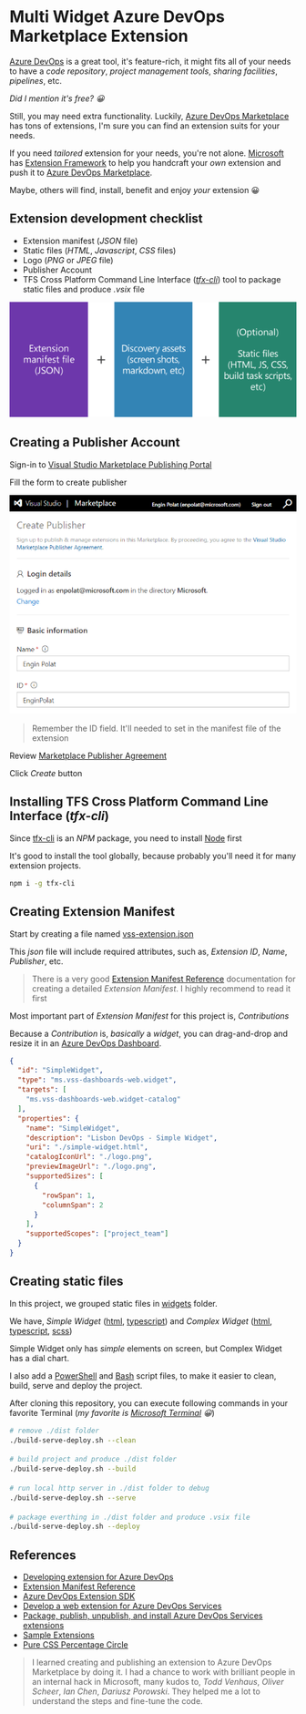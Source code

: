 # Multi Widget Azure DevOps Marketplace Extension

[Azure DevOps](https://dev.azure.com) is a great tool, it's feature-rich, it might fits all of your needs to have a _code repository_, _project management tools_, _sharing facilities_, _pipelines_, etc.

_Did I mention it's free? 😀_

Still, you may need extra functionality. Luckily, [Azure DevOps Marketplace](https://marketplace.visualstudio.com/azuredevops) has tons of extensions, I'm sure you can find an extension suits for your needs.

If you need _tailored_ extension for your needs, you're not alone. [Microsoft](https://microsoft.com) has [Extension Framework](https://docs.microsoft.com/en-us/azure/devops/extend/overview?view=azure-devops) to help you handcraft your _own_ extension and push it to [Azure DevOps Marketplace](https://marketplace.visualstudio.com/azuredevops).

Maybe, others will find, install, benefit and enjoy _your_ extension 😀

## Extension development checklist

* Extension manifest (_JSON_ file)
* Static files (_HTML_, _Javascript_, _CSS_ files)
* Logo (_PNG_ or _JPEG_ file)
* Publisher Account
* TFS Cross Platform Command Line Interface (_[tfx-cli](https://www.npmjs.com/package/tfx-cli)_) tool to package static files and produce _.vsix_ file

![Azure DevOps Marketplace Extension Components](./extension-components.png "Azure DevOps Marketplace Extension Components")

## Creating a Publisher Account

Sign-in to [Visual Studio Marketplace Publishing Portal](https://marketplace.visualstudio.com/manage/createpublisher)

Fill the form to create publisher

![Creating Azure DevOps Marketplace Publisher Account](./creating-azure-devops-marketplace-publisher-account.png "Creating Azure DevOps Marketplace Publisher Account")

> Remember the ID field. It'll needed to set in the manifest file of the extension

Review [Marketplace Publisher Agreement](https://aka.ms/vsmarketplace-agreement)

Click _Create_ button

## Installing TFS Cross Platform Command Line Interface (_tfx-cli_)

Since [tfx-cli](https://www.npmjs.com/package/tfx-cli) is an _NPM_ package, you need to install [Node](http://nodejs.org/) first

It's good to install the tool globally, because probably you'll need it for many extension projects.

```bash
npm i -g tfx-cli
```

## Creating Extension Manifest

Start by creating a file named [vss-extension.json](./src/vss-extension.json)

This _json_ file will include required attributes, such as, _Extension ID_, _Name_, _Publisher_, etc.

> There is a very good [Extension Manifest Reference](https://docs.microsoft.com/en-us/azure/devops/extend/develop/manifest?view=azure-devops) documentation for creating a detailed _Extension Manifest_. I highly recommend to read it first

Most important part of _Extension Manifest_ for this project is, *Contributions*

Because a _Contribution_ is, _basically_ a _widget_, you can drag-and-drop and resize it in an [Azure DevOps Dashboard](https://docs.microsoft.com/en-us/azure/devops/report/dashboards/dashboards?view=azure-devops).

```json
{
  "id": "SimpleWidget",
  "type": "ms.vss-dashboards-web.widget",
  "targets": [
    "ms.vss-dashboards-web.widget-catalog"
  ],
  "properties": {
    "name": "SimpleWidget",
    "description": "Lisbon DevOps - Simple Widget",
    "uri": "./simple-widget.html",
    "catalogIconUrl": "./logo.png",
    "previewImageUrl": "./logo.png",
    "supportedSizes": [
      {
        "rowSpan": 1,
        "columnSpan": 2
      }
    ],
    "supportedScopes": ["project_team"]
  }
}
```

## Creating static files

In this project, we grouped static files in [widgets](./src/widgets) folder.

We have, _Simple Widget_ ([html](./src/widgets/simple-widget.html), [typescript](./src/widget/simple-widget.ts)) and _Complex Widget_ ([html](./src/widgets/complex-widget.html), [typescript](./src/widget/complex-widget.ts), [scss](./src/widgets/complex-widget.scss))

Simple Widget only has _simple_ elements on screen, but Complex Widget has a dial chart.

I also add a [PowerShell](./build-serve-deploy.ps1) and [Bash](./build-serve-deploy.sh) script files, to make it easier to clean, build, serve and deploy the project.

After cloning this repository, you can execute following commands in your favorite Terminal (_my favorite is [Microsoft Terminal](https://github.com/microsoft/terminal) 😀_)

```bash
# remove ./dist folder
./build-serve-deploy.sh --clean

# build project and produce ./dist folder
./build-serve-deploy.sh --build

# run local http server in ./dist folder to debug
./build-serve-deploy.sh --serve

# package everthing in ./dist folder and produce .vsix file
./build-serve-deploy.sh --deploy
```

## References

* [Developing extension for Azure DevOps](https://docs.microsoft.com/en-us/azure/devops/extend/overview?view=azure-devops)
* [Extension Manifest Reference](https://docs.microsoft.com/en-us/azure/devops/extend/develop/manifest?view=azure-devops)
* [Azure DevOps Extension SDK](https://developer.microsoft.com/en-us/azure-devops/develop/extensions)
* [Develop a web extension for Azure DevOps Services](https://docs.microsoft.com/en-us/azure/devops/extend/get-started/node?view=azure-devops)
* [Package, publish, unpublish, and install Azure DevOps Services extensions](https://docs.microsoft.com/en-us/azure/devops/extend/publish/overview?view=azure-devops)
* [Sample Extensions](https://github.com/microsoft/vsts-extension-samples)
* [Pure CSS Percentage Circle](http://circle.firchow.net/)

> I learned creating and publishing an extension to Azure DevOps Marketplace by doing it. I had a chance to work with brilliant people in an internal hack in Microsoft, many kudos to, _Todd Venhaus_, _Oliver Scheer_, _Ian Chen_, _Dariusz Porowski_. They helped me a lot to understand the steps and fine-tune the code.

